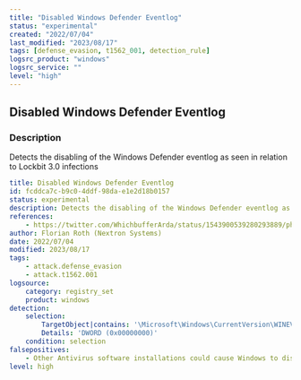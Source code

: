 ```yaml
---
title: "Disabled Windows Defender Eventlog"
status: "experimental"
created: "2022/07/04"
last_modified: "2023/08/17"
tags: [defense_evasion, t1562_001, detection_rule]
logsrc_product: "windows"
logsrc_service: ""
level: "high"
---
```


## Disabled Windows Defender Eventlog

### Description

Detects the disabling of the Windows Defender eventlog as seen in relation to Lockbit 3.0 infections

```yml
title: Disabled Windows Defender Eventlog
id: fcddca7c-b9c0-4ddf-98da-e1e2d18b0157
status: experimental
description: Detects the disabling of the Windows Defender eventlog as seen in relation to Lockbit 3.0 infections
references:
    - https://twitter.com/WhichbufferArda/status/1543900539280293889/photo/2
author: Florian Roth (Nextron Systems)
date: 2022/07/04
modified: 2023/08/17
tags:
    - attack.defense_evasion
    - attack.t1562.001
logsource:
    category: registry_set
    product: windows
detection:
    selection:
        TargetObject|contains: '\Microsoft\Windows\CurrentVersion\WINEVT\Channels\Microsoft-Windows-Windows Defender/Operational\Enabled'
        Details: 'DWORD (0x00000000)'
    condition: selection
falsepositives:
    - Other Antivirus software installations could cause Windows to disable that eventlog (unknown)
level: high

```
